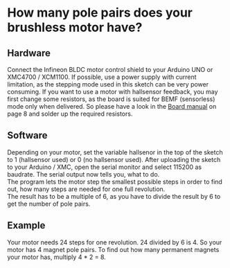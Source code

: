 # How many pole pairs does your brushless motor have?

## Hardware
Connect the Infineon BLDC motor control shield to your Arduino UNO or XMC4700 / XCM1100. 
If possible, use a power supply with current limitation, as the stepping mode used in this sketch can be very power consuming. 
If you want to use a motor with hallsensor feedback, you may first change some resistors, as the board is suited for BEMF (sensorless) mode only when delivered. So please have a look in the [Board manual](https://www.infineon.com/dgdl/Infineon-Motor_Control_Shield_with_IFX007T_for_Arduino-UserManual-v02_00-EN.pdf?fileId=5546d462694c98b401696d2026783556) on page 8 and solder up the required resistors.  

## Software
Depending on your motor, set the variable hallsenor in the top of the sketch to 1 (hallsensor used) or 0 (no hallsensor used). After uploading the sketch to your Arduino / XMC, open the serial monitor and select 115200 as baudrate. The serial output now tells you, what to do.  
The program lets the motor step the smallest possible steps in order to find out, how many steps are needed for one full revolution.  
The result has to be a multiple of 6, as you have to divide the result by 6 to get the number of pole pairs.

## Example
Your motor needs 24 steps for one revolution. 24 divided by 6 is 4. So your motor has 4 magnet pole pairs. To find out how many permanent magnets your motor has, multiply 4 * 2 = 8.
